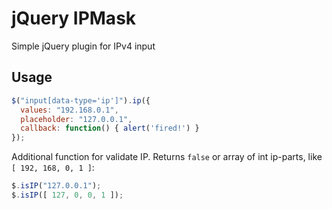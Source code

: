 jQuery IPMask
=============

Simple jQuery plugin for IPv4 input


Usage
-----

```js
$("input[data-type='ip']").ip({
  values: "192.168.0.1",
  placeholder: "127.0.0.1",
  callback: function() { alert('fired!') }
});
```

Additional function for validate IP. Returns `false` or array of int ip-parts, like `[ 192, 168, 0, 1 ]`:

```js
$.isIP("127.0.0.1");
$.isIP([ 127, 0, 0, 1 ]);
```